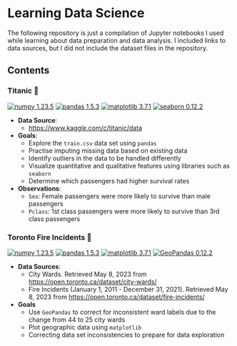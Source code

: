 # Learning Data Science

The following repository is just a compilation of Jupyter notebooks I used while learning about data preparation and data analysis. I included links to data sources, but I did not include the dataset files in the repository.

## Contents

### Titanic 🚢
<a href="https://numpy.org/"><img alt="numpy 1.23.5" src="https://img.shields.io/badge/numpy-1.23.5-blue.svg"/></a>
<a href="https://pandas.pydata.org/pandas-docs/version/1.5.3/"><img alt="pandas 1.5.3" src="https://img.shields.io/badge/pandas-1.5.3-blue.svg"/></a>
<a href="https://matplotlib.org/3.7.1/index.html"><img alt="matplotlib 3.7.1" src="https://img.shields.io/badge/matplotlib-3.7.1-blue.svg"/></a>
<a href="https://seaborn.pydata.org/whatsnew/v0.12.2.html"><img alt="seaborn 0.12.2" src="https://img.shields.io/badge/seaborn-0.12.2-blue.svg"/></a>
- **Data Source**:
    - https://www.kaggle.com/c/titanic/data
- **Goals**:
    - Explore the `train.csv` data set using `pandas`
    - Practise imputing missing data based on existing data
    - Identify outliers in the data to be handled differently
    - Visualize quantitative and qualitative features using libraries such as `seaborn`
    - Determine which passengers had higher survival rates
- **Observations**:
    - `Sex`: Female passengers were more likely to survive than male passengers
    - `Pclass`: 1st class passengers were more likely to survive than 3rd class passengers
    
### Toronto Fire Incidents 🚒
<a href="https://numpy.org/"><img alt="numpy 1.23.5" src="https://img.shields.io/badge/numpy-1.23.5-blue.svg"/></a>
<a href="https://pandas.pydata.org/pandas-docs/version/1.5.3/"><img alt="pandas 1.5.3" src="https://img.shields.io/badge/pandas-1.5.3-blue.svg"/></a>
<a href="https://matplotlib.org/3.7.1/index.html"><img alt="matplotlib 3.7.1" src="https://img.shields.io/badge/matplotlib-3.7.1-blue.svg"/></a>
<a href="https://anaconda.org/conda-forge/geopandas"><img alt="GeoPandas 0.12.2" src="https://img.shields.io/badge/GeoPandas-0.12.2-brightgreen.svg"/></a>
- **Data Sources**:
    - City Wards. Retrieved May 8, 2023 from https://open.toronto.ca/dataset/city-wards/
    - Fire Incidents (January 1, 2011 - December 31, 2021). Retrieved May 8, 2023 from https://open.toronto.ca/dataset/fire-incidents/
- **Goals**
    - Use `GeoPandas` to correct for inconsistent ward labels due to the change from 44 to 25 city wards
    - Plot geographic data using `matplotlib`
    - Correcting data set inconsistencies to prepare for data exploration